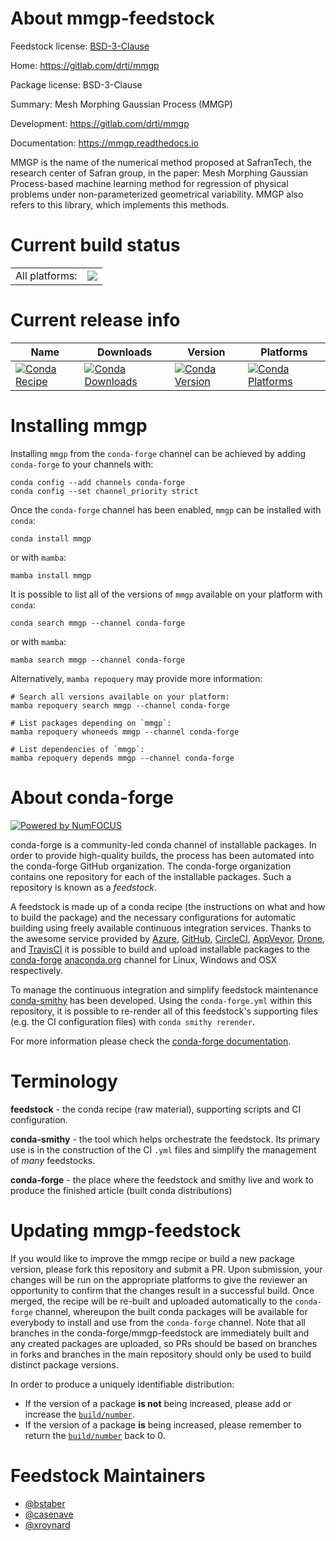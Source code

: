 About mmgp-feedstock
====================

Feedstock license: [BSD-3-Clause](https://github.com/conda-forge/mmgp-feedstock/blob/main/LICENSE.txt)

Home: https://gitlab.com/drti/mmgp

Package license: BSD-3-Clause

Summary: Mesh Morphing Gaussian Process (MMGP)

Development: https://gitlab.com/drti/mmgp

Documentation: https://mmgp.readthedocs.io

MMGP is the name of the numerical method proposed at SafranTech, the research center of Safran group, in the paper: Mesh Morphing Gaussian Process-based machine learning method for regression of physical problems under non-parameterized geometrical variability. MMGP also refers to this library, which implements this methods.


Current build status
====================


<table><tr><td>All platforms:</td>
    <td>
      <a href="https://dev.azure.com/conda-forge/feedstock-builds/_build/latest?definitionId=20602&branchName=main">
        <img src="https://dev.azure.com/conda-forge/feedstock-builds/_apis/build/status/mmgp-feedstock?branchName=main">
      </a>
    </td>
  </tr>
</table>

Current release info
====================

| Name | Downloads | Version | Platforms |
| --- | --- | --- | --- |
| [![Conda Recipe](https://img.shields.io/badge/recipe-mmgp-green.svg)](https://anaconda.org/conda-forge/mmgp) | [![Conda Downloads](https://img.shields.io/conda/dn/conda-forge/mmgp.svg)](https://anaconda.org/conda-forge/mmgp) | [![Conda Version](https://img.shields.io/conda/vn/conda-forge/mmgp.svg)](https://anaconda.org/conda-forge/mmgp) | [![Conda Platforms](https://img.shields.io/conda/pn/conda-forge/mmgp.svg)](https://anaconda.org/conda-forge/mmgp) |

Installing mmgp
===============

Installing `mmgp` from the `conda-forge` channel can be achieved by adding `conda-forge` to your channels with:

```
conda config --add channels conda-forge
conda config --set channel_priority strict
```

Once the `conda-forge` channel has been enabled, `mmgp` can be installed with `conda`:

```
conda install mmgp
```

or with `mamba`:

```
mamba install mmgp
```

It is possible to list all of the versions of `mmgp` available on your platform with `conda`:

```
conda search mmgp --channel conda-forge
```

or with `mamba`:

```
mamba search mmgp --channel conda-forge
```

Alternatively, `mamba repoquery` may provide more information:

```
# Search all versions available on your platform:
mamba repoquery search mmgp --channel conda-forge

# List packages depending on `mmgp`:
mamba repoquery whoneeds mmgp --channel conda-forge

# List dependencies of `mmgp`:
mamba repoquery depends mmgp --channel conda-forge
```


About conda-forge
=================

[![Powered by
NumFOCUS](https://img.shields.io/badge/powered%20by-NumFOCUS-orange.svg?style=flat&colorA=E1523D&colorB=007D8A)](https://numfocus.org)

conda-forge is a community-led conda channel of installable packages.
In order to provide high-quality builds, the process has been automated into the
conda-forge GitHub organization. The conda-forge organization contains one repository
for each of the installable packages. Such a repository is known as a *feedstock*.

A feedstock is made up of a conda recipe (the instructions on what and how to build
the package) and the necessary configurations for automatic building using freely
available continuous integration services. Thanks to the awesome service provided by
[Azure](https://azure.microsoft.com/en-us/services/devops/), [GitHub](https://github.com/),
[CircleCI](https://circleci.com/), [AppVeyor](https://www.appveyor.com/),
[Drone](https://cloud.drone.io/welcome), and [TravisCI](https://travis-ci.com/)
it is possible to build and upload installable packages to the
[conda-forge](https://anaconda.org/conda-forge) [anaconda.org](https://anaconda.org/)
channel for Linux, Windows and OSX respectively.

To manage the continuous integration and simplify feedstock maintenance
[conda-smithy](https://github.com/conda-forge/conda-smithy) has been developed.
Using the ``conda-forge.yml`` within this repository, it is possible to re-render all of
this feedstock's supporting files (e.g. the CI configuration files) with ``conda smithy rerender``.

For more information please check the [conda-forge documentation](https://conda-forge.org/docs/).

Terminology
===========

**feedstock** - the conda recipe (raw material), supporting scripts and CI configuration.

**conda-smithy** - the tool which helps orchestrate the feedstock.
                   Its primary use is in the construction of the CI ``.yml`` files
                   and simplify the management of *many* feedstocks.

**conda-forge** - the place where the feedstock and smithy live and work to
                  produce the finished article (built conda distributions)


Updating mmgp-feedstock
=======================

If you would like to improve the mmgp recipe or build a new
package version, please fork this repository and submit a PR. Upon submission,
your changes will be run on the appropriate platforms to give the reviewer an
opportunity to confirm that the changes result in a successful build. Once
merged, the recipe will be re-built and uploaded automatically to the
`conda-forge` channel, whereupon the built conda packages will be available for
everybody to install and use from the `conda-forge` channel.
Note that all branches in the conda-forge/mmgp-feedstock are
immediately built and any created packages are uploaded, so PRs should be based
on branches in forks and branches in the main repository should only be used to
build distinct package versions.

In order to produce a uniquely identifiable distribution:
 * If the version of a package **is not** being increased, please add or increase
   the [``build/number``](https://docs.conda.io/projects/conda-build/en/latest/resources/define-metadata.html#build-number-and-string).
 * If the version of a package **is** being increased, please remember to return
   the [``build/number``](https://docs.conda.io/projects/conda-build/en/latest/resources/define-metadata.html#build-number-and-string)
   back to 0.

Feedstock Maintainers
=====================

* [@bstaber](https://github.com/bstaber/)
* [@casenave](https://github.com/casenave/)
* [@xroynard](https://github.com/xroynard/)

